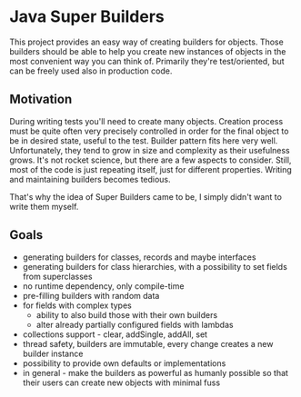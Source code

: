 # Java Super Builders

This project provides an easy way of creating builders for objects.
Those builders should be able to help you create new instances of objects in the most convenient way you can think of.
Primarily they're test/oriented, but can be freely used also in production code.

## Motivation

During writing tests you'll need to create many objects.
Creation process must be quite often very precisely controlled in order for the final object to be in desired state, useful to the test.
Builder pattern fits here very well.
Unfortunately, they tend to grow in size and complexity as their usefulness grows.
It's not rocket science, but there are a few aspects to consider. 
Still, most of the code is just repeating itself, just for different properties.
Writing and maintaining builders becomes tedious.

That's why the idea of Super Builders came to be, I simply didn't want to write them myself.

## Goals

* generating builders for classes, records and maybe interfaces
* generating builders for class hierarchies, with a possibility to set fields from superclasses
* no runtime dependency, only compile-time
* pre-filling builders with random data
* for fields with complex types
  * ability to also build those with their own builders
  * alter already partially configured fields with lambdas
* collections support - clear, addSingle, addAll, set
* thread safety, builders are immutable, every change creates a new builder instance
* possibility to provide own defaults or implementations
* in general - make the builders as powerful as humanly possible so that their users can create new objects with minimal fuss
